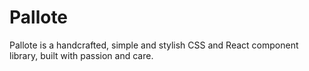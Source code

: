 # Pallote

Pallote is a handcrafted, simple and stylish CSS and React component library, built with passion and care.
